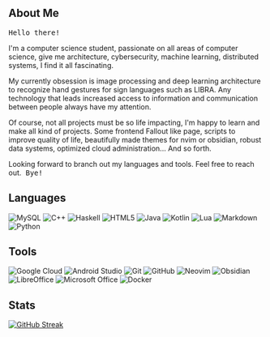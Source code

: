 ## About Me

<span style="font-family:Monospace"> Hello there! </span>

I'm a computer science student, passionate on all areas of computer science, give me architecture, cybersecurity, machine learning, distributed systems, I find it all fascinating. 

My currently obsession is image processing and deep learning architecture to recognize hand gestures for sign languages such as LIBRA. Any technology that leads increased access to information and communication between people always have my attention. 

Of course, not all projects must be so life impacting, I'm happy to learn and make all kind of projects. Some frontend Fallout like page, scripts to improve quality of life, beautifully made themes for nvim or obsidian, robust data systems, optimized cloud administration... And so forth. 

Looking forward to branch out my languages and tools. Feel free to reach out.<span style="font-family:Monospace"> Bye! </span>

## Languages

![MySQL](https://img.shields.io/badge/mysql-%2300f.svg?style=for-the-badge&logo=mysql&logoColor=white)
![C++](https://img.shields.io/badge/c++-%2300599C.svg?style=for-the-badge&logo=c%2B%2B&logoColor=white)
![Haskell](https://img.shields.io/badge/Haskell-5e5086?style=for-the-badge&logo=haskell&logoColor=white)
![HTML5](https://img.shields.io/badge/html5-%23E34F26.svg?style=for-the-badge&logo=html5&logoColor=white)
![Java](https://img.shields.io/badge/java-%23ED8B00.svg?style=for-the-badge&logo=openjdk&logoColor=white)
![Kotlin](https://img.shields.io/badge/kotlin-%237F52FF.svg?style=for-the-badge&logo=kotlin&logoColor=white)
![Lua](https://img.shields.io/badge/lua-%232C2D72.svg?style=for-the-badge&logo=lua&logoColor=white)
![Markdown](https://img.shields.io/badge/markdown-%23000000.svg?style=for-the-badge&logo=markdown&logoColor=white)
![Python](https://img.shields.io/badge/python-3670A0?style=for-the-badge&logo=python&logoColor=ffdd54)

## Tools

![Google Cloud](https://img.shields.io/badge/GoogleCloud-%234285F4.svg?style=for-the-badge&logo=google-cloud&logoColor=white)
![Android Studio](https://img.shields.io/badge/Android%20Studio-3DDC84.svg?style=for-the-badge&logo=android-studio&logoColor=white)
![Git](https://img.shields.io/badge/git-%23F05033.svg?style=for-the-badge&logo=git&logoColor=white)
![GitHub](https://img.shields.io/badge/github-%23121011.svg?style=for-the-badge&logo=github&logoColor=white)
![Neovim](https://img.shields.io/badge/NeoVim-%2357A143.svg?&style=for-the-badge&logo=neovim&logoColor=white)
![Obsidian](https://img.shields.io/badge/Obsidian-%23483699.svg?style=for-the-badge&logo=obsidian&logoColor=white)
![LibreOffice](https://img.shields.io/badge/LibreOffice-%2318A303?style=for-the-badge&logo=LibreOffice&logoColor=white)
![Microsoft Office](https://img.shields.io/badge/Microsoft_Office-D83B01?style=for-the-badge&logo=microsoft-office&logoColor=white)
![Docker](https://img.shields.io/badge/docker-%230db7ed.svg?style=for-the-badge&logo=docker&logoColor=white)

## Stats

[![GitHub Streak](https://streak-stats.demolab.com?user=hawkeruh&theme=duskfox&date_format=j%20M%5B%20Y%5D&exclude_days=Sun%2CSat)](https://git.io/streak-stats)

